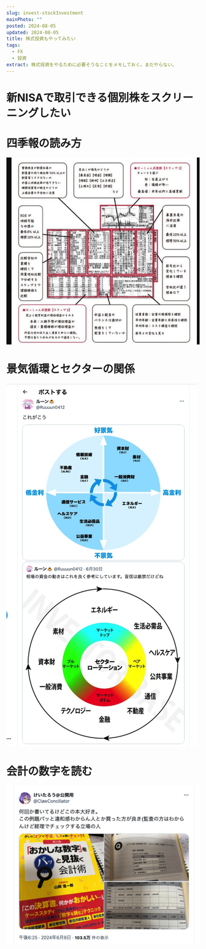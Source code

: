 ```yaml
---
slug: invest-stockInvestment
mainPhoto: ""
posted: 2024-08-05
updated: 2024-08-05
title: 株式投資もやってみたい
tags:
  - FX
  - 投資
extract: 株式投資をやるために必要そうなことをメモしておく。まだやらない。
---
```

# 新NISAで取引できる個別株をスクリーニングしたい

# 四季報の読み方

![そういう画像](../../images/invest/invest-stockInvestment/02.png)

# 景気循環とセクターの関係

![そのイメージ](../../images/invest/invest-stockInvestment/03.png)

# 会計の数字を読む

![そういう本があるらしい](../../images/invest/invest-stockInvestment/01.png)